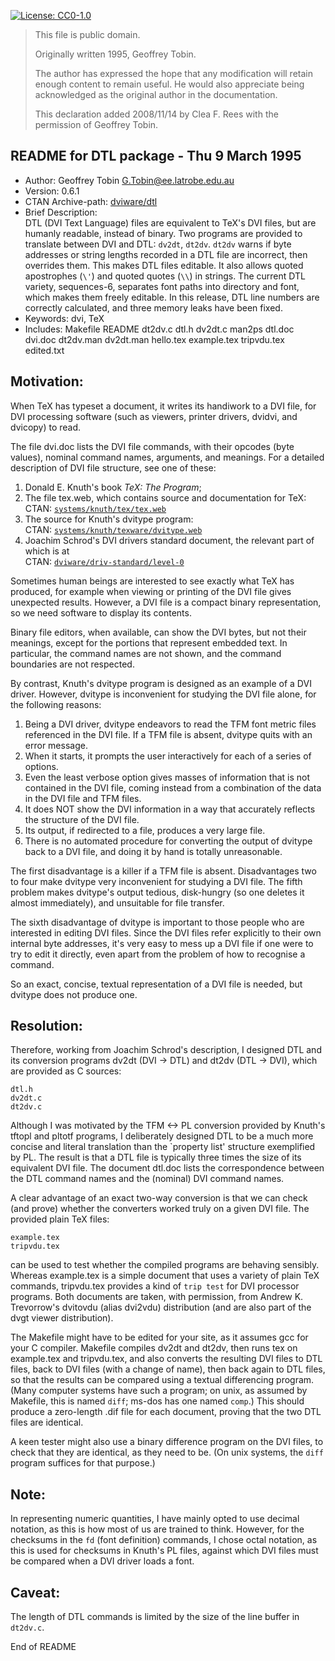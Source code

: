 [![License: CC0-1.0](https://img.shields.io/badge/License-CC0%201.0-lightgrey.svg)](http://creativecommons.org/publicdomain/zero/1.0/)

> This file is public domain.
> 
> Originally written 1995, Geoffrey Tobin.
> 
> The author has expressed the hope that any modification will retain enough content to remain useful. 
> He would also appreciate being acknowledged as the original author in the documentation.
> 
> This declaration added 2008/11/14 by Clea F. Rees with the permission of Geoffrey Tobin.

README for DTL package - Thu 9 March 1995
-----------------------------------------

+ Author: Geoffrey Tobin <G.Tobin@ee.latrobe.edu.au>
+ Version: 0.6.1
+ CTAN Archive-path: [dviware/dtl](https://ctan.org/pkg/dtl)
+ Brief Description:  
DTL (DVI Text Language) files are equivalent to TeX's DVI files, 
but are humanly readable, instead of binary.  Two programs are
provided to translate between DVI and DTL: `dv2dt`, `dt2dv`.
`dt2dv` warns if byte addresses or string lengths recorded in a DTL
file are incorrect, then overrides them.  This makes DTL files
editable.  It also allows quoted apostrophes (`\'`) and quoted quotes
(`\\`) in strings.  The current DTL variety, sequences-6, separates
font paths into directory and font, which makes them freely editable.
In this release, DTL line numbers are correctly calculated, and three
memory leaks have been fixed.
+ Keywords: dvi, TeX
+ Includes:
 Makefile  README  dt2dv.c  dtl.h  dv2dt.c
 man2ps  dtl.doc  dvi.doc  dt2dv.man  dv2dt.man
 hello.tex  example.tex  tripvdu.tex  edited.txt

## Motivation:

 When TeX has typeset a document, it writes its handiwork to a DVI
file, for DVI processing software (such as viewers, printer drivers,
dvidvi, and dvicopy) to read.

The file  dvi.doc  lists the DVI file commands, with their opcodes
(byte values), nominal command names, arguments, and meanings.  For a
detailed description of DVI file structure, see one of these:
1.  Donald E. Knuth's book _TeX: The Program_;
2.  The file tex.web, which contains source and documentation for TeX:  
        CTAN:  [`systems/knuth/tex/tex.web`][tex.web]
3.  The source for Knuth's dvitype program:  
        CTAN:  [`systems/knuth/texware/dvitype.web`][dvitype.web]
4.  Joachim Schrod's DVI drivers standard document, the relevant part
    of which is at  
        CTAN:  [`dviware/driv-standard/level-0`][dvistdlv0]

[tex.web]: https://ctan.org/tex-archive/systems/knuth/dist/tex
[dvitype.web]: https://ctan.org/tex-archive/systems/knuth/dist/texware
[dvistdlv0]: https://www.ctan.org/tex-archive/dviware/driv-standard/level-0

Sometimes human beings are interested to see exactly what TeX has
produced, for example when viewing or printing of the DVI file gives
unexpected results.  However, a DVI file is a compact binary
representation, so we need software to display its contents.

Binary file editors, when available, can show the DVI bytes, but not
their meanings, except for the portions that represent embedded text.
In particular, the command names are not shown, and the command
boundaries are not respected.

By contrast, Knuth's dvitype program is designed as an example of a
DVI driver.  However, dvitype is inconvenient for studying the DVI
file alone, for the following reasons:
1.  Being a DVI driver, dvitype endeavors to read the TFM font metric
files referenced in the DVI file.  If a TFM file is absent, dvitype
quits with an error message.
2.  When it starts, it prompts the user interactively for each of a
series of options.
3.  Even the least verbose option gives masses of information that is
not contained in the DVI file, coming instead from a combination of
the data in the DVI file and TFM files.
4.  It does NOT show the DVI information in a way that accurately
reflects the structure of the DVI file.
5.  Its output, if redirected to a file, produces a very large file.
6.  There is no automated procedure for converting the output of
dvitype back to a DVI file, and doing it by hand is totally
unreasonable.

The first disadvantage is a killer if a TFM file is absent.
Disadvantages two to four make dvitype very inconvenient for studying
a DVI file.  The fifth problem makes dvitype's output tedious,
disk-hungry (so one deletes it almost immediately), and unsuitable for
file transfer.

The sixth disadvantage of dvitype is important to those people who are
interested in editing DVI files.  Since the DVI files refer explicitly
to their own internal byte addresses, it's very easy to mess up a DVI
file if one were to try to edit it directly, even apart from the problem
of how to recognise a command.

So an exact, concise, textual representation of a DVI file is needed,
but dvitype does not produce one.

## Resolution:

 Therefore, working from Joachim Schrod's description, I designed DTL
and its conversion programs dv2dt (DVI -> DTL) and dt2dv (DTL -> DVI),
which are provided as C sources:

    dtl.h
    dv2dt.c
    dt2dv.c

Although I was motivated by the TFM <-> PL conversion provided by
Knuth's tftopl and pltotf programs, I deliberately designed DTL to be
a much more concise and literal translation than the `property list'
structure exemplified by PL.  The result is that a DTL file is
typically three times the size of its equivalent DVI file.  The
document  dtl.doc  lists the correspondence between the DTL command
names and the (nominal) DVI command names.

A clear advantage of an exact two-way conversion is that we can check
(and prove) whether the converters worked truly on a given DVI file.
The provided plain TeX files:

    example.tex
    tripvdu.tex

can be used to test whether the compiled programs are behaving
sensibly.  Whereas  example.tex  is a simple document that uses a
variety of plain TeX commands,  tripvdu.tex  provides a kind of
`trip test` for DVI processor programs.  Both documents are taken,
with permission, from Andrew K. Trevorrow's dvitovdu (alias dvi2vdu)
distribution (and are also part of the dvgt viewer distribution).

The  Makefile  might have to be edited for your site, as it assumes
gcc  for your C compiler.  Makefile compiles dv2dt and dt2dv, then
runs  tex  on example.tex and tripvdu.tex, and also converts the
resulting DVI files to DTL files, back to DVI files (with a change
of name), then back again to DTL files, so that the results can be
compared using a textual differencing program.  (Many computer systems
have such a program; on unix, as assumed by Makefile, this is named
`diff`;  ms-dos has one named `comp`.)  This should produce a
zero-length  .dif  file for each document, proving that the two DTL
files are identical.

A keen tester might also use a binary difference program on the DVI
files, to check that they are identical, as they need to be.  (On unix
systems, the `diff` program suffices for that purpose.)

## Note:

 In representing numeric quantities, I have mainly opted to use
decimal notation, as this is how most of us are trained to think.
However, for the checksums in the `fd` (font definition) commands, I
chose octal notation, as this is used for checksums in Knuth's PL
files, against which DVI files must be compared when a DVI driver
loads a font.

## Caveat:

The length of DTL commands is limited by the size of the line buffer
in `dt2dv.c`.

End of README
